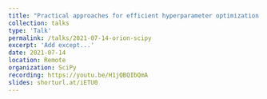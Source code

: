 ```yaml
---
title: "Practical approaches for efficient hyperparameter optimization with Oríon"
collection: talks
type: 'Talk'
permalink: /talks/2021-07-14-orion-scipy
excerpt: 'Add except...'
date: 2021-07-14
location: Remote
organization: SciPy
recording: https://youtu.be/H1jQBQIbQmA
slides: shorturl.at/iETU0
---
```

